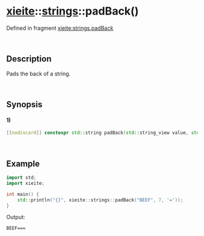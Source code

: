 # [xieite](../../xieite.md)\:\:[strings](../../strings.md)\:\:padBack\(\)
Defined in fragment [xieite:strings.padBack](../../../src/strings/pad_back.cpp)

&nbsp;

## Description
Pads the back of a string.

&nbsp;

## Synopsis
#### 1)
```cpp
[[nodiscard]] constexpr std::string padBack(std::string_view value, std::size_t size, char padding = ' ') noexcept;
```

&nbsp;

## Example
```cpp
import std;
import xieite;

int main() {
    std::println("{}", xieite::strings::padBack("BEEF", 7, '='));
}
```
Output:
```
BEEF===
```
